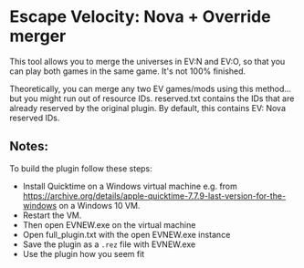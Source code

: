 # Escape Velocity: Nova + Override merger

This tool allows you to merge the universes in EV:N and EV:O, so that you can play both games in the same game. It's not 100\% finished.

Theoretically, you can merge any two EV games/mods using this method... but you might run out of resource IDs. reserved.txt contains the IDs that are already reserved by the original plugin. By default, this contains EV: Nova reserved IDs.

## Notes:
To build the plugin follow these steps:

* Install Quicktime on a Windows virtual machine
e.g. from https://archive.org/details/apple-quicktime-7.7.9-last-version-for-the-windows on a Windows 10 VM.
* Restart the VM.
* Then open EVNEW.exe on the virtual machine
* Open full\_plugin.txt with the open EVNEW.exe instance
* Save the plugin as a `.rez` file with EVNEW.exe
* Use the plugin how you seem fit
